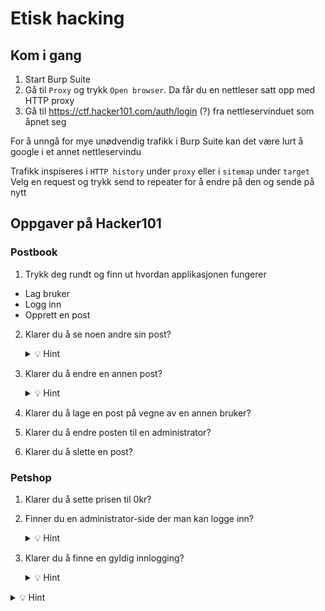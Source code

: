 # Etisk hacking

## Kom i gang
1. Start Burp Suite
2. Gå til ``` Proxy ``` og trykk ``` Open browser ```. Da får du en nettleser satt opp med HTTP proxy
3. Gå til https://ctf.hacker101.com/auth/login (?) fra nettleservinduet som åpnet seg

For å unngå for mye unødvendig trafikk i Burp Suite kan det være lurt å google i et annet nettleservindu

Trafikk inspiseres i ``` HTTP history ``` under ``` proxy ``` eller i ``` sitemap ``` under ``` target ```
Velg en request og trykk send to repeater for å endre på den og sende på nytt

## Oppgaver på Hacker101

### Postbook
1. Trykk deg rundt og finn ut hvordan applikasjonen fungerer
  - Lag bruker
  - Logg inn
  - Opprett en post
  
2. Klarer du å se noen andre sin post?
    <details>
      <summary>💡 Hint</summary>
    Klikk for å se på en av dine poster og se på requesten. Er det noe du kan endre der?
    </details>
 
3. Klarer du å endre en annen post?
    <details>
      <summary>💡 Hint</summary>
    Se på requesten for å endre en post, er det noe du kan endre der?
    </details>
4. Klarer du å lage en post på vegne av en annen bruker?
5. Klarer du å endre posten til en administrator?
6. Klarer du å slette en post?

### Petshop
1. Klarer du å sette prisen til 0kr?
2. Finner du en administrator-side der man kan logge inn?
    <details>
      <summary>💡 Hint</summary>
      
    Istedenfor å gjette manuelt hvor innloggingssiden ligger kan man automatisere prosessen ved å la Intruder iterere over en liste med payloads og sende HTTP-kall på nytt med ulik payload hver gang.
    
    Høyreklikk på GET-kallet til forsiden og velg Send to Intruder. Legg til to paragraftegn (§§) etter GET /. Dette forteller Intruder hvor den skal injisere payloaden vi definerer i neste steg.
    
    Velg deretter fanen Payloads. Her velger man hvilke payloads Intruder skal bruke. For denne oppgaven kan vi bruke en liste med typiske stier på nettsider. Lim inn innholdet i [denne fila](common-web-paths.txt) under Payload Options og velg Start attack.
    
    Finner du noen sider som returnerer en 2XX-respons? Hvis ikke kan det hende webserveren vi gjør kall mot skiller mellom store og små bokstaver. Endre payloaden til lowercase ved å velge Add under Payload Processing. Deretter Modify case, To lower case og OK. Kjør intruder på nytt.

    </details>
    
3. Klarer du å finne en gyldig innlogging?
    <details>
      <summary>💡 Hint</summary>
    
      Siden Intruder har ganske kraftige begrensnigner på hvor mange kall man kan gjøre i sekundet er den ikke spesielt godt egnet til å gjøre noe reell brute forcing. Heldigvis er Burp Suite utvidbart og noen har selvfølgelig laget en utvidelse som gir deg kraftigere funksjonalitet. [Følg denne guiden](https://portswigger.net/research/turbo-intruder-embracing-the-billion-request-attack) for å installere og bruke Turbo Intruder til å brute force brukernavn og passord på innloggingssiden. [Denne listen med vanlige brukernavn og passord](https://github.com/danielmiessler/SecLists/blob/master/Passwords/Leaked-Databases/rockyou-75.txt) er fin å bruke.
  
    </details>
  
<details>
  <summary>💡 Hint</summary>

</details>

